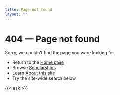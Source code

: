 ```yaml
---
title: Page not found
layout: ""
---
```


# 404 — Page not found

Sorry, we couldn’t find the page you were looking for.

- Return to the [Home page](/education/)
- Browse [Scholarships](/education/scholarships/)
- Learn [About this site](/education/about/)
- Try the site-wide search below

{{< ask >}}

